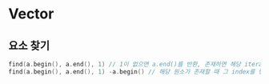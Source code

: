 # Vector

## 요소 찾기

```cpp
find(a.begin(), a.end(), 1) // 1이 없으면 a.end()를 반환, 존재하면 해당 iterator 반환
find(a.begin(), a.end(), 1) -a.begin() // 해당 원소가 존재할 때 그 index를 반환
```
